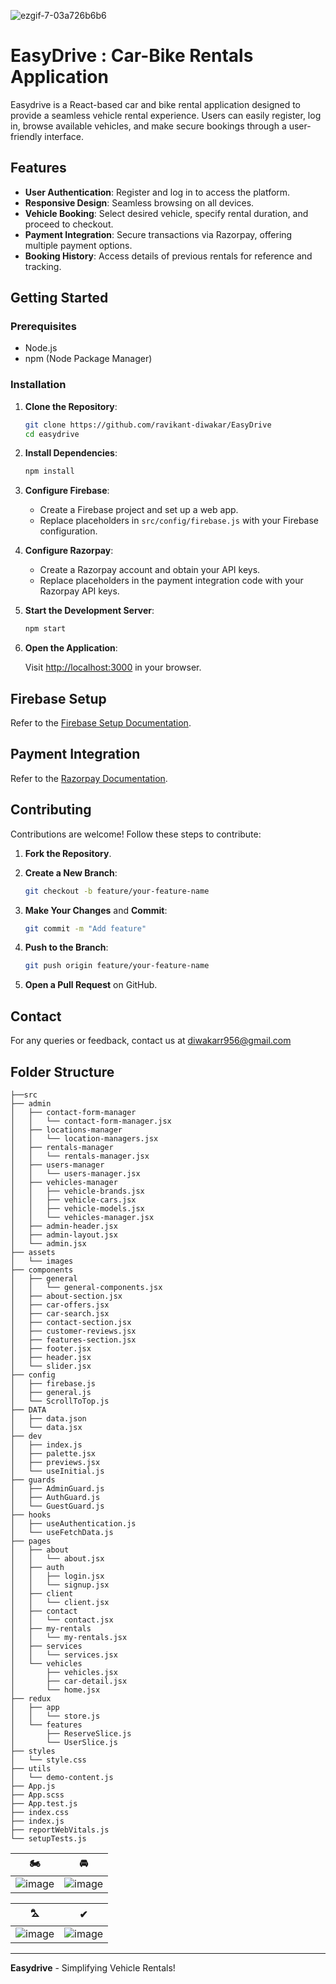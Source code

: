 ![ezgif-7-03a726b6b6](https://github.com/user-attachments/assets/e949e6e1-f217-40b7-89d4-0d46cc3f165e)


# EasyDrive : Car-Bike Rentals Application

Easydrive is a React-based car and bike rental application designed to provide a seamless vehicle rental experience. Users can easily register, log in, browse available vehicles, and make secure bookings through a user-friendly interface.

## Features

- **User Authentication**: Register and log in to access the platform.
- **Responsive Design**: Seamless browsing on all devices.
- **Vehicle Booking**: Select desired vehicle, specify rental duration, and proceed to checkout.
- **Payment Integration**: Secure transactions via Razorpay, offering multiple payment options.
- **Booking History**: Access details of previous rentals for reference and tracking.

## Getting Started

### Prerequisites

- Node.js
- npm (Node Package Manager)

### Installation

1. **Clone the Repository**:

   ```sh
   git clone https://github.com/ravikant-diwakar/EasyDrive
   cd easydrive
   ```

2. **Install Dependencies**:

   ```sh
   npm install
   ```

3. **Configure Firebase**:
   - Create a Firebase project and set up a web app.
   - Replace placeholders in `src/config/firebase.js` with your Firebase configuration.

4. **Configure Razorpay**:
   - Create a Razorpay account and obtain your API keys.
   - Replace placeholders in the payment integration code with your Razorpay API keys.

5. **Start the Development Server**:

   ```sh
   npm start
   ```

6. **Open the Application**:

   Visit [http://localhost:3000](http://localhost:3000) in your browser.

## Firebase Setup

Refer to the [Firebase Setup Documentation](https://firebase.google.com/docs/web/setup?authuser=0&hl=en).

## Payment Integration

Refer to the [Razorpay Documentation](https://razorpay.com/docs/#home-payments).

## Contributing

Contributions are welcome! Follow these steps to contribute:

1. **Fork the Repository**.
2. **Create a New Branch**:

   ```sh
   git checkout -b feature/your-feature-name
   ```

3. **Make Your Changes** and **Commit**:

   ```sh
   git commit -m "Add feature"
   ```

4. **Push to the Branch**:

   ```sh
   git push origin feature/your-feature-name
   ```

5. **Open a Pull Request** on GitHub.

## Contact

For any queries or feedback, contact us at diwakarr956@gmail.com

## Folder Structure

```plaintext
├──src
├── admin
│   ├── contact-form-manager
│   │   └── contact-form-manager.jsx
│   ├── locations-manager
│   │   └── location-managers.jsx
│   ├── rentals-manager
│   │   └── rentals-manager.jsx
│   ├── users-manager
│   │   └── users-manager.jsx
│   ├── vehicles-manager
│   │   ├── vehicle-brands.jsx
│   │   ├── vehicle-cars.jsx
│   │   ├── vehicle-models.jsx
│   │   └── vehicles-manager.jsx
│   ├── admin-header.jsx
│   ├── admin-layout.jsx
│   └── admin.jsx
├── assets
│   └── images
├── components
│   ├── general
│   │   └── general-components.jsx
│   ├── about-section.jsx
│   ├── car-offers.jsx
│   ├── car-search.jsx
│   ├── contact-section.jsx
│   ├── customer-reviews.jsx
│   ├── features-section.jsx
│   ├── footer.jsx
│   ├── header.jsx
│   └── slider.jsx
├── config
│   ├── firebase.js
│   ├── general.js
│   └── ScrollToTop.js
├── DATA
│   ├── data.json
│   └── data.jsx
├── dev
│   ├── index.js
│   ├── palette.jsx
│   ├── previews.jsx
│   └── useInitial.js
├── guards
│   ├── AdminGuard.js
│   ├── AuthGuard.js
│   └── GuestGuard.js
├── hooks
│   ├── useAuthentication.js
│   └── useFetchData.js
├── pages
│   ├── about
│   │   └── about.jsx
│   ├── auth
│   │   ├── login.jsx
│   │   └── signup.jsx
│   ├── client
│   │   └── client.jsx
│   ├── contact
│   │   └── contact.jsx
│   ├── my-rentals
│   │   └── my-rentals.jsx
│   ├── services
│   │   └── services.jsx
│   └── vehicles
│       ├── vehicles.jsx
│       ├── car-detail.jsx
│       └── home.jsx
├── redux
│   ├── app
│   │   └── store.js
│   └── features
│       ├── ReserveSlice.js
│       └── UserSlice.js
├── styles
│   └── style.css
├── utils
│   └── demo-content.js
├── App.js
├── App.scss
├── App.test.js
├── index.css
├── index.js
├── reportWebVitals.js
└── setupTests.js
```

| 🏍️ | 🚘 |
|------|------|
| ![image](https://github.com/user-attachments/assets/65dbda30-f896-4873-9f09-a81286645e1f) | ![image](https://github.com/user-attachments/assets/35b461e2-33ed-4341-934a-e7deee5f6c42) |




| ⛍ | ✔ |
|---------|--------|
| ![image](https://github.com/user-attachments/assets/c94033e4-a2d7-4632-944f-6c7052720af7) | ![image](https://github.com/user-attachments/assets/ac31d377-f14c-4b86-8ec4-e8c7a69de8dd) |



---

**Easydrive** - Simplifying Vehicle Rentals!
